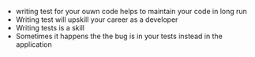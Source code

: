 - writing test for your ouwn code helps to maintain your code in long run
- Writing test will upskill your career as a developer
- Writing tests is a skill
- Sometimes it happens the the bug is in your tests instead in the application


